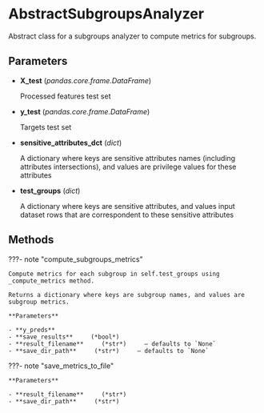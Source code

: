 # AbstractSubgroupsAnalyzer

Abstract class for a subgroups analyzer to compute metrics for subgroups.



## Parameters

- **X_test** (*pandas.core.frame.DataFrame*)

    Processed features test set

- **y_test** (*pandas.core.frame.DataFrame*)

    Targets test set

- **sensitive_attributes_dct** (*dict*)

    A dictionary where keys are sensitive attributes names (including attributes intersections),  and values are privilege values for these attributes

- **test_groups** (*dict*)

    A dictionary where keys are sensitive attributes, and values input dataset rows  that are correspondent to these sensitive attributes




## Methods

???- note "compute_subgroups_metrics"

    Compute metrics for each subgroup in self.test_groups using _compute_metrics method.

    Returns a dictionary where keys are subgroup names, and values are subgroup metrics.

    **Parameters**

    - **y_preds**    
    - **save_results**     (*bool*)    
    - **result_filename**     (*str*)     – defaults to `None`    
    - **save_dir_path**     (*str*)     – defaults to `None`    
    
???- note "save_metrics_to_file"

    

    **Parameters**

    - **result_filename**     (*str*)    
    - **save_dir_path**     (*str*)    
    
